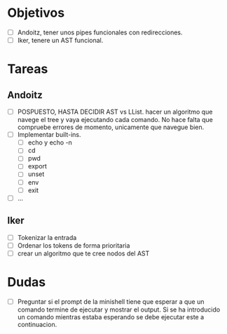 # Objetivos
- [ ] Andoitz, tener unos pipes funcionales con redirecciones.
- [ ] Iker, tenere un AST funcional.

# Tareas

## Andoitz
 - [ ] POSPUESTO, HASTA DECIDIR AST vs LList. hacer un algoritmo que navege el tree y vaya ejecutando cada comando. No hace falta que compruebe errores de momento, unicamente que navegue bien. 
 - [ ] Implementar built-ins.
   - [ ] echo y echo -n
   - [ ] cd
   - [ ] pwd
   - [ ] export
   - [ ] unset
   - [ ] env
   - [ ] exit

 - [ ] ...

## Iker
- [ ] Tokenizar la entrada
- [ ] Ordenar los tokens de forma prioritaria
- [ ] crear un algoritmo que te cree nodos del AST

# Dudas
- [ ] Preguntar si el prompt de la minishell tiene que esperar a que un comando
  termine de ejecutar y mostrar el output. Si se ha introducido un comando
  mientras estaba esperando se debe ejecutar este a continuacion.
